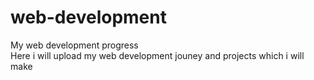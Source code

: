 # web-development
My web development progress
<br>
Here i will upload my web development jouney and projects which i will make

